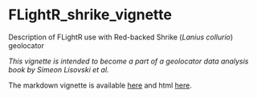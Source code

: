 # FLightR_shrike_vignette
Description of FLightR use with Red-backed Shrike (_Lanius collurio_) geolocator

_This vignette is intended to become a part of a geolocator data analysis book by Simeon Lisovski et al._

The markdown vignette is available [here](https://github.com/eldarrak/FLightR_shrike_vignette/blob/master/code/FLightR_with_shrike_2018.Rmd) and html [here](https://cdn.rawgit.com/eldarrak/FLightR_shrike_vignette/be137b3c/code/FLightR_with_shrike_2018.html?raw=true).

